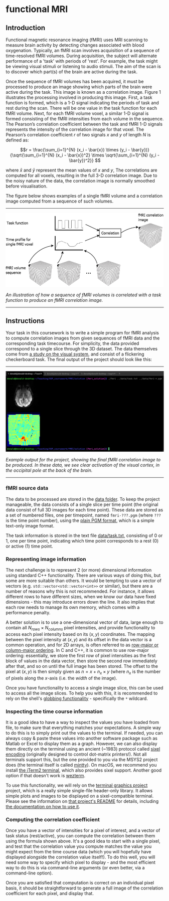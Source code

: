 # functional MRI

## Introduction

Functional magnetic resonance imaging (fMRI) uses MRI scanning to measure brain activity by detecting changes associated with blood oxygenation. Typically, an fMRI scan involves acquisition of a sequence of time-resolved fMRI volumes. During acquisition, the subject will alternate performance of a 'task' with periods of 'rest'. For example, the task might be viewing visual stimuli or listening to audio stimuli. The aim of the scan is to discover which part(s) of the brain are active
during the task. 

Once the sequence of fMRI volumes has been acquired, it must be processed to produce an image showing which parts of the brain were active during the task. This image is known as a correlation image. Figure 1 illustrates the processing involved in producing this image. First, a task function is formed, which is a 1-D signal indicating the periods of task and rest during the scan. There will be one value in the task function for each fMRI volume. Next, for each fMRI volume voxel, a similar 1-D signal is formed consisting of the fMRI intensities from each volume in the sequence. The Pearson’s correlation coefficient between the task and fMRI 1-D signals represents the intensity of the correlation image for that voxel. The Pearson’s correlation coefficient $r$ of two signals $x$ and $y$ of length $N$ is defined as: 

$$r = \frac{\sum_{i=1}^{N} (x_i - \bar{x}) \times (y_i - \bar{y})}{\sqrt{\sum_{i=1}^{N} (x_i - \bar{x})^2} \times \sqrt{\sum_{i=1}^{N} (y_i - \bar{y})^2}} $$

where $\bar{x}$ and $\bar{y}$ represent the mean values of $x$ and $y$, The correlations are computed for all voxels, resulting in the full 3-D correlation image. Due to the noisy nature of the data, the correlation image is normally smoothed before visualisation. 

The figure below shows examples of a single fMRI volume and a correlation image computed from a sequence of such volumes.

---

![Illustration of function MRI](fmri.png)

*An illustration of how a sequence of fMRI volumes is correlated with a task function to produce an fMRI correlation image.*

---

## Instructions

Your task in this coursework is to write a simple program for fMRI analysis to compute correlation images from given sequences of fMRI data and the corresponding task timecourse. For simplicity, the data provided correspond to a single slice through the 3D dataset. The data themselves come from [a study on the visual system](https://openneuro.org/datasets/ds001553/versions/1.0.1), and consist of a flickering checkerboard task. The final output of the project should look like this:

---

![example output for fMRI project](terminal_output.png)

*Example output for the project, showing the final fMRI correlation image to be produced. In these data, we see clear activation of the visual cortex, in the occipital pole at the back of the brain.*

---


### fMRI source data 

The data to be processed are stored in the [data folder](data/). To keep the project manageable, the data consists of a single slice per time point (the original data consist of full 3D images for each time point). These data are stored as a set of numbered files, one per timepoint, named `fmri-???.pgm` (where `???` is the time point number), using the [plain PGM format](https://netpbm.sourceforge.net/doc/pgm.html#plainpgm), which is a simple text-only image format. 

The task information is stored in the text file [data/task.txt](data/task.txt), consisting of 0 or 1, one per time point, indicating which time point corresponds to a rest (0) or active (1) time point. 

### Representing image information

The next challenge is to represent 2 (or more) dimensional information using standard C++ functionality. There are various ways of doing this, but some are more suitable than others. It would be tempting to use a vector of vectors (e.g. `std::vector<std::vector<int>>` or similar), but there are a number of reasons why this is not recommended. For instance, it allows different rows to have different sizes, when we know our data have fixed dimensions - this may introduce errors down the line. It also implies that each row needs to manage its own memory, which comes with a performance penalty. 

A better solution is to use a one-dimensional vector of data, large enough to contain all $N_{rows} \times N_{columns}$ pixel intensities, and provide functionality to access each pixel intensity based on its $(x,y)$ coordinates. The mapping between the pixel intensity at $(x,y)$ and its offset in the data vector is a common operation, and for 2D arrays, is often referred to as [row-major or column-major ordering](https://en.wikipedia.org/wiki/Row-_and_column-major_order). In C and C++, it is common to use row-major ordering: essentially, we store the first row of pixel intensities as the first block of values in the data vector, then store the second row immediately after that, and so on until the full image has been stored. The offset to the pixel at $(x,y)$ is then simply given as $n = x + n_x \times y$ (where $n_x$ is the number of pixels along the *x*-axis (i.e. the _width_ of the image).

Once you have functionality to access a single image slice, this can be used to access all the image slices. To help you with this, it is recommended to rely on the shell's [globbing functionality](https://www.shell-tips.com/bash/wildcards-globbing/) - specifically the `*` wildcard. 

### Inspecting the time course information

It is a good idea to have a way to inspect the values you have loaded from file, to make sure that everything matches your expectations. A simple way to do this is to simply print out the values to the terminal. If needed, you can always copy & paste these values into another software package such as Matlab or Excel to display them as a graph. However, we can also display them directly on the terminal using an ancient (~1983) protocol called [sixel encoding](https://en.wikipedia.org/wiki/Sixel) (originally designed to control dot-matrix printers!). Not all terminals support this, but the one provided to you via the MSYS2 project does (the terminal itself is called [mintty](https://mintty.github.io/)). On macOS, we recommend you install [the iTerm2 terminal](https://iterm2.com/), which also provides sixel support. Another good option if that doesn't work is [wezterm](https://wezfurlong.org/wezterm/index.html). 

To use this functionality, we will rely on the [terminal graphics project](https://github.com/jdtournier/terminal_graphics) project, which is a really simple single-file header-only library. It allows simple plots and images to be displayed on a sixel-compatible terminal. Please see the information on [that project's README](https://github.com/jdtournier/terminal_graphics/blob/main/README.md) for details, including [the documentation on how to use it](https://jdtournier.github.io/terminal_graphics/).

### Computing the correlation coefficient

Once you have a vector of intensities for a pixel of interest, and a vector of task status (rest/active), you can compute the correlation between them using the formula shown above. It's a good idea to start with a single pixel, and test that the correlation value you compute matches the value you might expect from the time course data (which you will hopefully have displayed alongside the correlation value itself!). To do this well, you will need some way to specify which pixel to display - and the most efficient way to do this is via command-line arguments (or even better, via a command-line option). 

Once you are satisfied that computation is correct on an individual pixel basis, it should be straightforward to generate a full image of the correlation coefficient for each pixel, and display that. 
